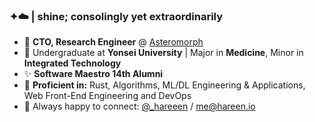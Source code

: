 ### ✦☁️ | shine; consolingly yet extraordinarily

- 🚀 **CTO, Research Engineer** @ [Asteromorph](https://asteromorph.com)
- 📝 Undergraduate at **Yonsei University** | Major in **Medicine**, Minor in **Integrated Technology**
- ✨ **Software Maestro 14th Alumni**
- 🔭 **Proficient in:** Rust, Algorithms, ML/DL Engineering & Applications, Web Front-End Engineering and DevOps
- 💖 Always happy to connect: [@_hareeen](https://twitter.com/_hareeen) / [me@hareen.io](mailto:me@hareen.io)
